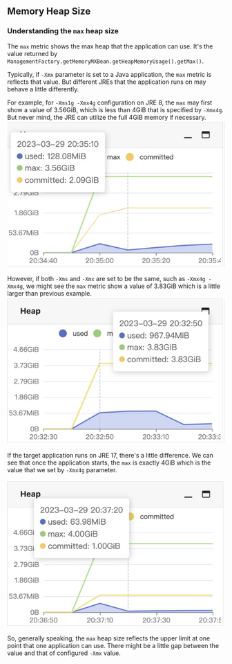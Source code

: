 
## Memory Heap Size

### Understanding the `max` heap size

The `max` metric shows the max heap that the application can use. 
It's the value returned by `ManagementFactory.getMemoryMXBean.getHeapMemoryUsage().getMax()`.

Typically, if `-Xmx` parameter is set to a Java application, the `max` metric is reflects that value.
But different JREs that the application runs on may behave a little differently.

For example, for `-Xms1g -Xmx4g` configuration on JRE 8, the `max` may first show a value of 3.56GiB, which is less than 4GiB that is specified by `-Xmx4g`.
But never mind, the JRE can utilize the full 4GiB memory if necessary.
![img.png](jdk8-xms1g-xmx4g.jpg)

However, if both `-Xms` and `-Xmx` are set to be the same, such as `-Xmx4g -Xmx4g`, we might see the `max` metric show a value of 3.83GiB which is a little larger than previous example.
![img.png](jdk8-xms4g-xmx4g.jpg)

If the target application runs on JRE 17, there's a little difference. We can see that once the application starts, the `max` is exactly 4GiB which is the value that we set by `-Xmx4g` parameter.

![img.png](jdk17-xms1g-xmx4g.jpg)

So, generally speaking, the `max` heap size reflects the upper limit at one point that one application can use. There might be a little gap between the value and that of configured `-Xmx` value.
